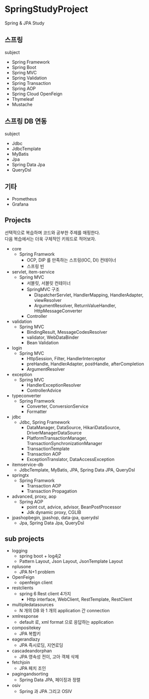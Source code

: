 # SpringStudyProject
  
Spring & JPA Study

## 스프링
  
subject  
- Spring Framework
- Spring Boot
- Spring MVC
- Spring Validation
- Spring Transaction
- Spring AOP
- Spring Cloud OpenFeign
- Thymeleaf
- Mustache


## 스프링 DB 연동
  
subject  
- Jdbc
- JdbcTemplate
- MyBatis
- Jpa
- Spring Data Jpa
- QueryDsl


## 기타
  
- Prometheus
- Grafana


## Projects
선택적으로 복습하며 코드와 공부한 주제를 매핑한다.  
다음 복습에서는 더욱 구체적인 키워드로 적어보자.  
  
- core
  - Spring Framwork
    - OCP, DIP 를 만족하는 스프링(IOC, DI) 컨테이너
    - 스프링 빈
- servlet, item-service
  - Spring MVC
    - 서블릿, 서블릿 컨테이너
    - SpringMVC 구조
      - DispatcherServlet, HandlerMapping, HandlerAdapter, viewResolver
      - ArgumentResolver, ReturnValueHandler, HttpMessageConverter
    - Controller
- validation
  - Spring MVC
    - BindingResult, MessageCodesResolver
    - validator, WebDataBinder
    - Bean Validation
- login
  - Spring MVC
    - HttpSession, Filter, HandlerInterceptor
    - preHandle, HandlerAdapter, postHandle, afterCompletion
    - ArgumentResolver
- exception
  - Spring MVC
    - HandlerExceptionResolver
    - ControllerAdvice
- typeconverter
  - Spring Framwork
    - Converter, ConversionService
    - Formatter
- jdbc
  - Jdbc, Spring Framework
    - DataManager, DataSource, HikariDataSource, DriverManagerDataSource
    - PlatformTransactionManager, TransactionSynchronizationManager
    - TransactionTemplate
    - Transaction AOP
    - ExceptionTranslator, DataAccessException
- itemservice-db
  - JdbcTemplate, MyBatis, JPA, Spring Data JPA, QueryDsl
- springtx
  - Spring Framwork
    - Transaction AOP
    - Transaction Propagation
- advanced, proxy, aop
  - Spring AOP
    - point cut, advice, advisor, BeanPostProcessor
    - Jdk dynamic proxy, CGLIB
- jpashopbegin, jpashop, data-jpa, querydsl
  - Jpa, Spring Data Jpa, QueryDsl

## sub projects
- logging
  - spring boot + log4j2
  - Pattern Layout, Json Layout, JsonTemplate Layout
- nplusone
  - JPA N+1 problem
- OpenFeign
  - openfeign client
- restclients
  - spring 6 Rest client 4가지
    - Http interface, WebClient, RestTemplate, RestClient
- multipledatasources
  - N 개의 DB 와 1 개의 application 간 connection
- xmlresponse
  - default 로, xml format 으로 응답하는 application
- compositekey
  - JPA 복합키
- eagerandlazy
  - JPA 즉시로딩, 지연로딩
- cascadeandorphan
  - JPA 영속성 전이, 고아 객체 삭제
- fetchjoin
  - JPA 페치 조인
- pagingandsorting
  - Spring Data JPA, 페이징과 정렬
- osiv
  - Spring 과 JPA 그리고 OSIV
